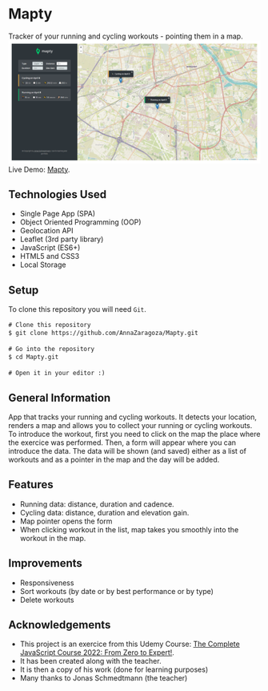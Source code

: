 # Mapty

Tracker of your running and cycling workouts - pointing them in a map. 
![Alt Text](https://github.com/AnnaZaragoza/Mapty/blob/b5991f241cb76829dc9a89f23ec47523ad1eea2b/app.png)
Live Demo: [Mapty](https://annazaragoza.net/mapty/).

## Technologies Used
- Single Page App (SPA)
- Object Oriented Programming (OOP)
- Geolocation API
- Leaflet (3rd party library)
- JavaScript (ES6+)
- HTML5 and CSS3
- Local Storage

## Setup
To clone this repository you will need `Git`.

```
# Clone this repository
$ git clone https://github.com/AnnaZaragoza/Mapty.git

# Go into the repository
$ cd Mapty.git

# Open it in your editor :)
```

## General Information
App that tracks your running and cycling workouts.
It detects your location, renders a map and allows you to collect your running or cycling workouts.
To introduce the workout, first you need to click on the map the place where the exercice was performed. Then, a form will appear where you can introduce the data. 
The data will be shown (and saved) either as a list of workouts and as a pointer in the map and the day will be added.

## Features
- Running data: distance, duration and cadence.
- Cycling data: distance, duration and elevation gain.
- Map pointer opens the form
- When clicking workout in the list, map takes you smoothly into the workout in the map.


## Improvements
- Responsiveness
- Sort workouts (by date or by best performance or by type)
- Delete workouts


## Acknowledgements
- This project is an exercice from this Udemy Course: [The Complete JavaScript Course 2022: From Zero to Expert!](https://www.udemy.com/course/the-complete-javascript-course/).
- It has been created along with the teacher.
- It is then a copy of his work (done for learning purposes)
- Many thanks to Jonas Schmedtmann (the teacher)
